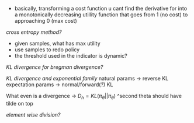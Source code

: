 - basically, transforming a cost function u cant find the derivative for into a monotonically decreasing utillity function that goes from 1 (no cost) to approaching 0 (max cost)

*cross entropy method?*
- given samples, what has max utility
- use samples to redo policy
- the threshold used in the indicator is dynamic?

*KL divergence for bregman divergence?*

*KL divergence and exponential family*
natural params -> reverse KL
expectation params -> normal/forward(?) KL

What even is a divergence -> $D_h = KL(\pi_\theta || \pi_{\theta})$
^second theta should have tilde on top

*element wise division?*